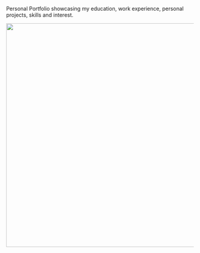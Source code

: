 Personal Portfolio showcasing my education, work experience, personal projects, skills and interest.

<img src="./Portfolio1.gif" width="800" height="600"/>